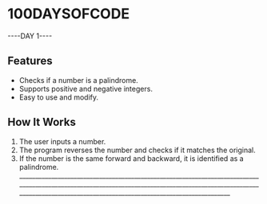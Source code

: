 # 100DAYSOFCODE

----DAY 1----
## Features

- Checks if a number is a palindrome.
- Supports positive and negative integers.
- Easy to use and modify.

## How It Works

1. The user inputs a number.
2. The program reverses the number and checks if it matches the original.
3. If the number is the same forward and backward, it is identified as a palindrome.     ________________________________________________________________________________________________________________________________________________________________________________________________________________________
